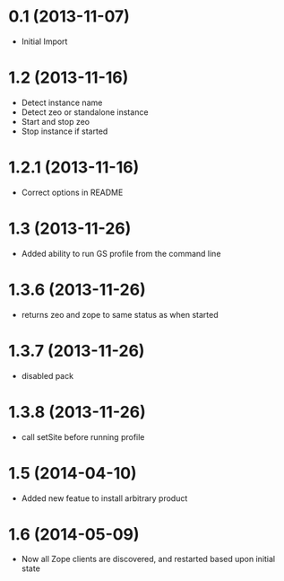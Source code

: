0.1 (2013-11-07)
================

  - Initial Import

1.2 (2013-11-16)
================

  - Detect instance name
  - Detect zeo or standalone instance
  - Start and stop zeo
  - Stop instance if started

1.2.1 (2013-11-16)
==================

  - Correct options in README

1.3 (2013-11-26)
================

  - Added ability to run GS profile from the command line

1.3.6 (2013-11-26)
==================

  - returns zeo and zope to same status as when started

1.3.7 (2013-11-26)
==================

  - disabled pack

1.3.8 (2013-11-26)
==================

  - call setSite before running profile

1.5 (2014-04-10)
================

  - Added new featue to install arbitrary product

1.6 (2014-05-09)
================

  - Now all Zope clients are discovered, and restarted based upon initial state
